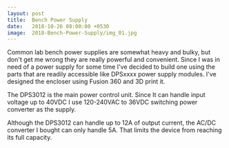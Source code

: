 ```yaml
---
layout: post
title:  Bench Power Supply
date:   2018-10-26 08:00:00 +0530
image:  2018-Bench-Power-Supply/img_01.jpg
---
```

Common lab bench power supplies are somewhat heavy and bulky, but don't get me wrong they are really powerful and convenient. Since I was in need of a power supply for some time I've decided to build one using the parts that are readily accessible like DPSxxxx power supply modules. I've designed the encloser using Fusion 360 and 3D print it. 

The DPS3012 is the main power control unit. Since It can handle input voltage up to 40VDC  I use 120-240VAC to 36VDC switching power converter as the supply. 

Although the DPS3012 can handle up to 12A of output current, the AC/DC converter I bought can only handle 5A. That limits the device from reaching its full capacity.